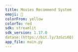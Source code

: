 ```yaml
---
title: Movies Recommend System
emoji: 🎦
colorFrom: yellow
colorTo: red
sdk: streamlit
sdk_version: 1.17.0
datase:(https://bit.ly/3zGzi6Q)
app_file: main.py
---
```

